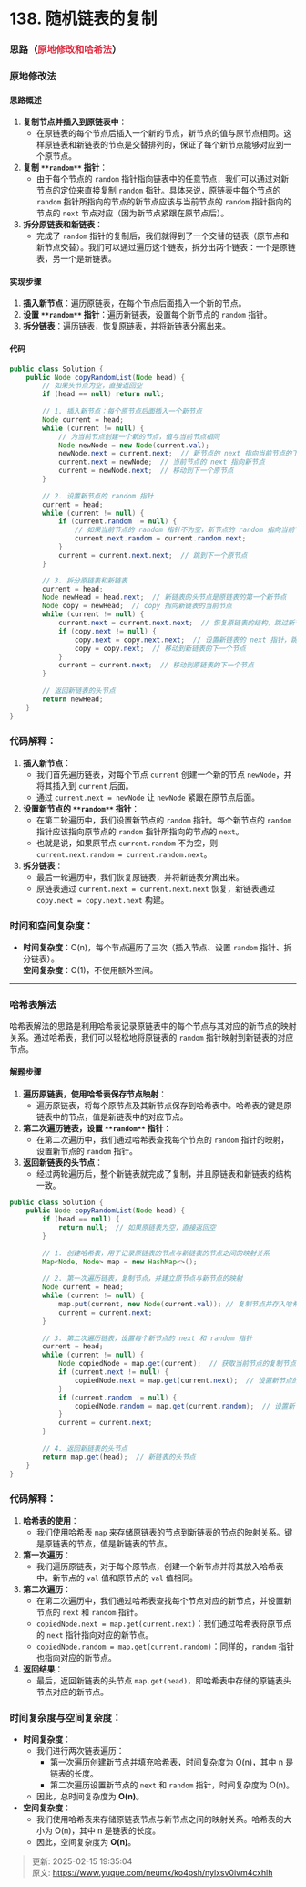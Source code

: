 # 138. 随机链表的复制

### 思路（<font style="color:#DF2A3F;">原地修改和哈希法</font>）
### 原地修改法
#### 思路概述
1. **复制节点并插入到原链表中**：
    - 在原链表的每个节点后插入一个新的节点，新节点的值与原节点相同。这样原链表和新链表的节点是交替排列的，保证了每个新节点能够对应到一个原节点。
2. **复制 **`**random**`** 指针**：
    - 由于每个节点的 `random` 指针指向链表中的任意节点，我们可以通过对新节点的定位来直接复制 `random` 指针。具体来说，原链表中每个节点的 `random` 指针所指向的节点的新节点应该与当前节点的 `random` 指针指向的节点的 `next` 节点对应（因为新节点紧跟在原节点后）。
3. **拆分原链表和新链表**：
    - 完成了 `random` 指针的复制后，我们就得到了一个交替的链表（原节点和新节点交替）。我们可以通过遍历这个链表，拆分出两个链表：一个是原链表，另一个是新链表。

#### 实现步骤
1. **插入新节点**：遍历原链表，在每个节点后面插入一个新的节点。
2. **设置 **`**random**`** 指针**：遍历新链表，设置每个新节点的 `random` 指针。
3. **拆分链表**：遍历链表，恢复原链表，并将新链表分离出来。

#### 代码
```java
public class Solution {
    public Node copyRandomList(Node head) {
        // 如果头节点为空，直接返回空
        if (head == null) return null;
        
        // 1. 插入新节点：每个原节点后面插入一个新节点
        Node current = head;
        while (current != null) {
            // 为当前节点创建一个新的节点，值与当前节点相同
            Node newNode = new Node(current.val);
            newNode.next = current.next;  // 新节点的 next 指向当前节点的下一个节点
            current.next = newNode;  // 当前节点的 next 指向新节点
            current = newNode.next;  // 移动到下一个原节点
        }
        
        // 2. 设置新节点的 random 指针
        current = head;
        while (current != null) {
            if (current.random != null) {
                // 如果当前节点的 random 指针不为空，新节点的 random 指向当前节点 random 的下一个节点
                current.next.random = current.random.next;
            }
            current = current.next.next;  // 跳到下一个原节点
        }

        // 3. 拆分原链表和新链表
        current = head;
        Node newHead = head.next;  // 新链表的头节点是原链表的第一个新节点
        Node copy = newHead;  // copy 指向新链表的当前节点
        while (current != null) {
            current.next = current.next.next;  // 恢复原链表的结构，跳过新节点
            if (copy.next != null) {
                copy.next = copy.next.next;  // 设置新链表的 next 指针，跳过已处理的新节点
                copy = copy.next;  // 移动到新链表的下一个节点
            }
            current = current.next;  // 移动到原链表的下一个节点
        }
        
        // 返回新链表的头节点
        return newHead;
    }
}

```

### 代码解释：
1. **插入新节点**：
    - 我们首先遍历链表，对每个节点 `current` 创建一个新的节点 `newNode`，并将其插入到 `current` 后面。
    - 通过 `current.next = newNode` 让 `newNode` 紧跟在原节点后面。
2. **设置新节点的 **`**random**`** 指针**：
    - 在第二轮遍历中，我们设置新节点的 `random` 指针。每个新节点的 `random` 指针应该指向原节点的 `random` 指针所指向的节点的 `next`。
    - 也就是说，如果原节点 `current.random` 不为空，则 `current.next.random = current.random.next`。
3. **拆分链表**：
    - 最后一轮遍历中，我们恢复原链表，并将新链表分离出来。
    - 原链表通过 `current.next = current.next.next` 恢复，新链表通过 `copy.next = copy.next.next` 构建。

### 时间和空间复杂度：
+ **时间复杂度**：O(n)，每个节点遍历了三次（插入节点、设置 `random` 指针、拆分链表）。  
**空间复杂度**：O(1)，不使用额外空间。  

---

### 哈希表解法
哈希表解法的思路是利用哈希表记录原链表中的每个节点与其对应的新节点的映射关系。通过哈希表，我们可以轻松地将原链表的 `random` 指针映射到新链表的对应节点。

#### 解题步骤
1. **遍历原链表，使用哈希表保存节点映射**：
    - 遍历原链表，将每个原节点及其新节点保存到哈希表中。哈希表的键是原链表中的节点，值是新链表中的对应节点。
2. **第二次遍历链表，设置 **`**random**`** 指针**：
    - 在第二次遍历中，我们通过哈希表查找每个节点的 `random` 指针的映射，设置新节点的 `random` 指针。
3. **返回新链表的头节点**：
    - 经过两轮遍历后，整个新链表就完成了复制，并且原链表和新链表的结构一致。

```java
public class Solution {
    public Node copyRandomList(Node head) {
        if (head == null) {
            return null;  // 如果原链表为空，直接返回空
        }
        
        // 1. 创建哈希表，用于记录原链表的节点与新链表的节点之间的映射关系
        Map<Node, Node> map = new HashMap<>();
        
        // 2. 第一次遍历链表，复制节点，并建立原节点与新节点的映射
        Node current = head;
        while (current != null) {
            map.put(current, new Node(current.val)); // 复制节点并存入哈希表
            current = current.next;
        }
        
        // 3. 第二次遍历链表，设置每个新节点的 next 和 random 指针
        current = head;
        while (current != null) {
            Node copiedNode = map.get(current);  // 获取当前节点的复制节点
            if (current.next != null) {
                copiedNode.next = map.get(current.next);  // 设置新节点的 next 指针
            }
            if (current.random != null) {
                copiedNode.random = map.get(current.random);  // 设置新节点的 random 指针
            }
            current = current.next;
        }
        
        // 4. 返回新链表的头节点
        return map.get(head);  // 新链表的头节点
    }
}
```

### 代码解释：
1. **哈希表的使用**：
    - 我们使用哈希表 `map` 来存储原链表的节点到新链表的节点的映射关系。键是原链表的节点，值是新链表的节点。
2. **第一次遍历**：
    - 我们遍历原链表，对于每个原节点，创建一个新节点并将其放入哈希表中。新节点的 `val` 值和原节点的 `val` 值相同。
3. **第二次遍历**：
    - 在第二次遍历中，我们通过哈希表查找每个节点对应的新节点，并设置新节点的 `next` 和 `random` 指针。
    - `copiedNode.next = map.get(current.next)`：我们通过哈希表将原节点的 `next` 指针指向对应的新节点。
    - `copiedNode.random = map.get(current.random)`：同样的，`random` 指针也指向对应的新节点。
4. **返回结果**：
    - 最后，返回新链表的头节点 `map.get(head)`，即哈希表中存储的原链表头节点对应的新节点。

### 时间复杂度与空间复杂度：
+ **时间复杂度**：
    - 我们进行两次链表遍历：
        * 第一次遍历创建新节点并填充哈希表，时间复杂度为 O(n)，其中 n 是链表的长度。
        * 第二次遍历设置新节点的 `next` 和 `random` 指针，时间复杂度为 O(n)。
    - 因此，总时间复杂度为 **O(n)**。
+ **空间复杂度**：
    - 我们使用哈希表来存储原链表节点与新节点之间的映射关系。哈希表的大小为 O(n)，其中 n 是链表的长度。
    - 因此，空间复杂度为 **O(n)**。



> 更新: 2025-02-15 19:35:04  
> 原文: <https://www.yuque.com/neumx/ko4psh/nylxsv0ivm4cxhlh>